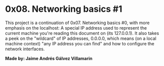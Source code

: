 # 0x08. Networking basics #1

This project is a continuation of 0x07. Networking basics #0, with more emphasis on the localhost: A special IP address used to represent the current machine you're reading this document on (its 127.0.0.1). It also takes a peek on the "wildcard" of IP addresses, 0.0.0.0, which means (on a local machine context) "any IP address you can find"  and how to configure the network interfaces.

**Made by: Jaime Andrés Gálvez Villamarin**

